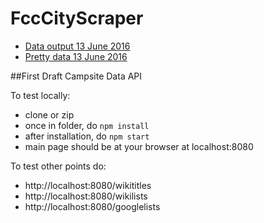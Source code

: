 # FccCityScraper

* [Data output 13 June 2016](https://gist.github.com/alicejiang1/7bcb1078704c53fa4cbc7598785c0466)
* [Pretty data 13 June 2016](https://gist.github.com/alicejiang1/5c3de2520d2d675c9bcc065bf6a36bf8)

##First Draft Campsite Data API

To test locally:
* clone or zip
* once in folder, do `npm install`
* after installation, do `npm start`
* main page should be at your browser at localhost:8080

To test other points do:

* http://localhost:8080/wikititles
* http://localhost:8080/wikilists
* http://localhost:8080/googlelists